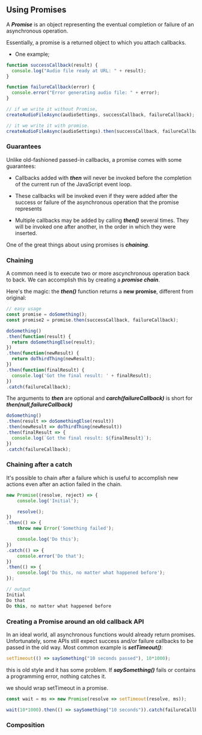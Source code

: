 ## Using Promises

A ***Promise*** is an object representing the eventual completion or failure of an asynchronous operation.

Essentially, a promise is a returned object to which you attach callbacks.

* One example;

```js
function successCallback(result) {
  console.log("Audio file ready at URL: " + result);
}

function failureCallback(error) {
  console.error("Error generating audio file: " + error);
}

// if we write it without Promise,
createAudioFileAsync(audioSettings, successCallback, failureCallback);

// it we write it with promise.
createAudioFileAsync(audioSettings).then(successCallback, failureCallback);
```

### Guarantees

Unlike old-fashioned passed-in callbacks, a promise comes with some guarantees:

* Callbacks added with ***then*** will never be invoked before the completion of the current run of the JavaScript event loop.

* These callbacks will be invoked even if they were added after the success or failure of the asynchronous operation that the promise represents

* Multiple callbacks may be added by calling ***then()*** several times. They will be invoked one after another, in the order in which they were inserted.

One of the great things about using promises is ***chaining***.

### Chaining

A common need is to execute two or more  ascynchronous operation back to back. We can accomplish this by creating a ***promise chain***.

Here's the magic: the ***then()*** function returns a **new promise**, different from original:
```js
// easy usage
const promise = doSomething();
const promise2 = promise.then(successCallback, failureCallback);

doSomething()
.then(function(result) {
  return doSomethingElse(result);
})
.then(function(newResult) {
  return doThirdThing(newResult);
})
.then(function(finalResult) {
  console.log('Got the final result: ' + finalResult);
})
.catch(failureCallback);
```

The arguments to ***then*** are optional and ***carch(failureCallback)*** is short for ***then(null,failureCallback)***

```js
doSomething()
.then(result => doSomethingElse(result))
.then(newResult => doThirdThing(newResult))
.then(finalResult => {
  console.log(`Got the final result: ${finalResult}`);
})
.catch(failureCallback);
```

### Chaining after a catch
It's possible to chain after a failure which is useful to accomplish new actions even after an action failed in the chain.

```js
new Promise((resolve, reject) => {
    console.log('Initial');

    resolve();
})
.then(() => {
    throw new Error('Something failed');

    console.log('Do this');
})
.catch(() => {
    console.error('Do that');
})
.then(() => {
    console.log('Do this, no matter what happened before');
});

// output
Initial
Do that
Do this, no matter what happened before
```

### Creating a Promise around an old callback API
In an ideal world, all asynchronous functions would already return promises. Unfortunately, some APIs still expect success and/or failure callbacks to be passed in the old way. Most common example is ***setTimeout()***:
```js
setTimeout(() => saySomething("10 seconds passed"), 10*1000);
```
this is old style and it has some problem. If ***saySomething()*** fails or contains a programming error, nothing catches it.

we should wrap setTimeout in a promise.

```js
const wait = ms => new Promise(resolve => setTimeout(resolve, ms));

wait(10*1000).then(() => saySomething("10 seconds")).catch(failureCallback);
```

### Composition